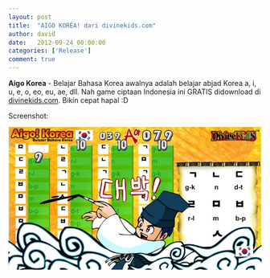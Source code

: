 ```yaml
---
layout: post
title:  "AIGO KOREA! dari divinekids.com"
author: david
date:   2012-09-24 00:00:00
categories: ['Release']
comment: true
---
```


**Aigo Korea** - Belajar Bahasa Korea awalnya adalah belajar abjad Korea a, i, u, e, o, eo, eu, ae, dll. Nah game ciptaan Indonesia ini GRATIS didownload di [divinekids.com][dk-download]. Bikin cepat hapal :D

Screenshot:

![Screen1](/blog/aigoko10.jpg)

[dk]:           http://divinekids.com
[dk-download]:  http://divinekids.com/download/
